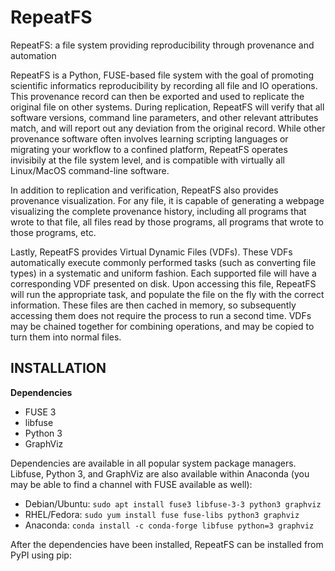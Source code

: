 # RepeatFS
RepeatFS: a file system providing reproducibility through provenance and automation

RepeatFS is a Python, FUSE-based file system with the goal of promoting scientific informatics reproducibility by recording all file and IO operations.  This provenance record can then be exported and used to replicate the original file on other systems.  During replication, RepeatFS will verify that all software versions, command line parameters, and other relevant attributes match, and will report out any deviation from the original record.  While other provenance software often involves learning scripting languages or migrating your workflow to a confined platform, RepeatFS operates invisibily at the file system level, and is compatible with virtually all Linux/MacOS command-line software.

In addition to replication and verification, RepeatFS also provides provenance visualization.  For any file, it is capable of generating a webpage visualizing the complete provenance history, including all programs that wrote to that file, all files read by those programs, all programs that wrote to those programs, etc.

Lastly, RepeatFS provides Virtual Dynamic Files (VDFs).  These VDFs automatically execute commonly performed tasks (such as converting file types) in a systematic and uniform fashion.  Each supported file will have a corresponding VDF presented on disk.  Upon accessing this file, RepeatFS will run the appropriate task, and populate the file on the fly with the correct information.  These files are then cached in memory, so subsequently accessing them does not require the process to run a second time.  VDFs may be chained together for combining operations, and may be copied to turn them into normal files.

INSTALLATION
--
**Dependencies**
* FUSE 3
* libfuse
* Python 3
* GraphViz

Dependencies are available in all popular system package managers.  Libfuse, Python 3, and GraphViz are also available within Anaconda (you may be able to find a channel with FUSE available as well):

* Debian/Ubuntu: `sudo apt install fuse3 libfuse-3-3 python3 graphviz`
* RHEL/Fedora: `sudo yum install fuse fuse-libs python3 graphviz`
* Anaconda: `conda install -c conda-forge libfuse python=3 graphviz`

After the dependencies have been installed, RepeatFS can be installed from PyPI using pip:

